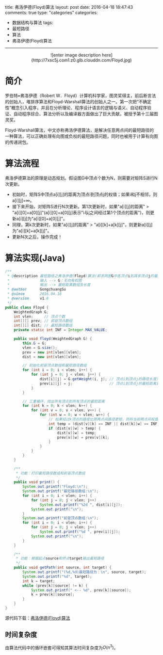 title: 弗洛伊德(Floyd)算法
layout: post
date: 2016-04-18 18:47:43  
comments: true
type: "categories"
categories: 
- 数据结构与算法
tags: 
- 最短路径
- 算法
- 弗洛伊德(Floyd)算法

---
<center>
![enter image description here](http://7xsc5j.com1.z0.glb.clouddn.com/Floyd.jpg)
</center>

<!--more-->

# 简介
罗伯特•弗洛伊德（Robert W．Floyd）计算机科学家，图灵奖得主，前后断言法的创始人，堆排序算法和Floyd-Warshall算法的创始人之一。第一次把“不确定性”概念引入程序，并且在分析理论、程序设计语言的逻辑与语义、自动程序验证、自动程序综合、算法分析以及编译器方面做出了巨大贡献，被授予第十三届图灵奖。

Floyd-Warshall算法，中文亦称弗洛伊德算法，是解决任意两点间的最短路径的一种算法，可以正确处理有向图或负权的最短路径问题，同时也被用于计算有向图的传递闭包。

# 算法流程
弗洛伊德算法的原理是动态规划。假设图G中顶点个数为N，则需要对矩阵S进行N次更新。
- 初始时，矩阵S中顶点a[i][j]的距离为顶点i到顶点j的权值；如果i和j不相邻，则a[i][j]=∞。
- 接下来开始，对矩阵S进行N次更新。第1次更新时，如果"a[i][j]的距离" > "a[i][0]+a[0][j]"(a[i][0]+a[0][j]表示"i与j之间经过第1个顶点的距离")，则更新a[i][j]为"a[i][0]+a[0][j]"。
- 同理，第k次更新时，如果"a[i][j]的距离" > "a[i][k]+a[k][j]"，则更新a[i][j]为"a[i][k]+a[k][j]"。
- 更新N次之后，操作完成！

# 算法实现(Java)
```java
/**
 * @description 最短路径之弗洛伊德(Floyd)算法(即求网图G中各顶点i到其余顶点j的最短路径prev[i][j]及带权长度dist[i][j])
 *              输入 --> G：无向有权图                          
 *              输出 --> 最短距离数组及长度
 * @author      GongchuangSu
 * @since       2016.04.18
 * @version     v1.0
 */
public class Floyd {
    WeightedGraph G;
    int vlen;     // 顶点个数
    int[][] prev; // 前驱顶点数组
    int[][] dist; // 最短路径数组
    private static int INF = Integer.MAX_VALUE;

    public void floyd(WeightedGraph G) {
        this.G = G;
        vlen = G.size();
        prev = new int[vlen][vlen];
        dist = new int[vlen][vlen];

        // 初始化前驱顶点数组和最短路径数组
        for (int i = 0; i < vlen; i++) {
            for (int j = 0; j < vlen; j++) {
                dist[i][j] = G.getWeight(i, j); // 顶点i到顶点j的路径长度为i到j的权值
                prev[i][j] = j;                 // 顶点i到顶点j的最短距离是经过顶点j
            }
        }

        // 三重循环，找出所有顶点到所有顶点的最短距离
        for (int k = 0; k < vlen; k++) {
            for (int v = 0; v < vlen; v++) {
                for (int w = 0; w < vlen; w++) {
                	// 如果经过k顶点的路径比原两点间路径更短，则将当前两点间权值设为更小的一个
                    int temp = (dist[v][k] == INF || dist[k][w] == INF) ? INF : (dist[v][k] + dist[k][w]);
                    if (dist[v][w] > temp) {
                        dist[v][w] = temp;
                        prev[v][w] = prev[v][k];
                    }
                }
            }
        }
    }

    /**
     * 功能：打印最短路径数组和前驱顶点数组
     */
    public void print() {
        System.out.printf("Floyd:\n");
        System.out.printf("最短路径数组:\n");
        for (int i = 0; i < vlen; i++) {
            for (int j = 0; j < vlen; j++)
                System.out.printf("%2d ", dist[i][j]);
            System.out.printf("\n");
        }
        System.out.printf("前驱顶点数组:\n");
        for (int i = 0; i < vlen; i++) {
            for (int j = 0; j < vlen; j++)
                System.out.printf("%d ", prev[i][j]);
            System.out.printf("\n");
        }
    }

    /**
     * 功能：根据起点source和终点target输出最短路径
     */
    public void getPath(int source, int target) {
        System.out.printf("(%d,%d)最短路径为：\n", source, target);
        System.out.printf("%d", target);
        int k = target;
        while (prev[k][source] != k) {
            System.out.printf(" <-- %d", prev[k][source]);
            k = prev[k][source];
        }
    }
}
```
源代码下载：[弗洛伊德(Floyd)算法](https://github.com/GongchuangSu/Data_Structures_and_Algorithms/tree/master/%E5%9B%BE%28Graph%29/%E6%9C%80%E7%9F%AD%E8%B7%AF%E5%BE%84/%E5%BC%97%E6%B4%9B%E4%BC%8A%E5%BE%B7%28Floyd%29%E7%AE%97%E6%B3%95)

## 时间复杂度
由算法代码中的循环嵌套可得知其算法时间复杂度为$O(n^3)$。

